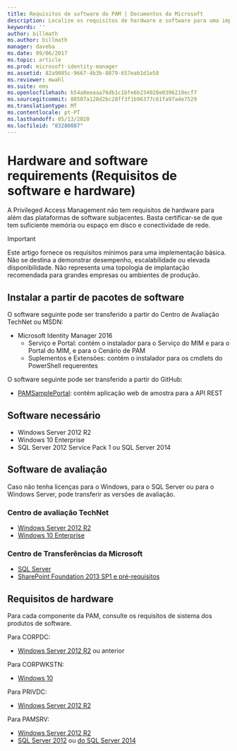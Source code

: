 ```yaml
---
title: Requisitos de software do PAM | Documentos da Microsoft
description: Localize os requisitos de hardware e software para uma implementação de Privileged Access Management com êxito
keywords: ''
author: billmath
ms.author: billmath
manager: daveba
ms.date: 09/06/2017
ms.topic: article
ms.prod: microsoft-identity-manager
ms.assetid: 82a9085c-9667-4b3b-8079-657eab1d1e58
ms.reviewer: mwahl
ms.suite: ems
ms.openlocfilehash: b54a8eeaaa76db1c1bfe6b234028e0396210ecf7
ms.sourcegitcommit: 80507a128d2bc28ff3f1b96377c61fa97a4e7529
ms.translationtype: MT
ms.contentlocale: pt-PT
ms.lasthandoff: 05/13/2020
ms.locfileid: "83280087"
---
```

# <a name="hardware-and-software-requirements"></a>Hardware and software requirements (Requisitos de software e hardware)

A Privileged Access Management não tem requisitos de hardware para além das plataformas de software subjacentes. Basta certificar-se de que tem suficiente memória ou espaço em disco e conectividade de rede.

> [!IMPORTANT]
> Este artigo fornece os requisitos mínimos para uma implementação básica. Não se destina a demonstrar desempenho, escalabilidade ou elevada disponibilidade. Não representa uma topologia de implantação recomendada para grandes empresas ou ambientes de produção.

## <a name="installing-from-software-packages"></a>Instalar a partir de pacotes de software

O software seguinte pode ser transferido a partir do Centro de Avaliação TechNet ou MSDN:

- Microsoft Identity Manager 2016
  - Serviço e Portal: contém o instalador para o Serviço do MIM e para o Portal do MIM, e para o Cenário de PAM
  - Suplementos e Extensões: contém o instalador para os cmdlets do PowerShell requerentes

O software seguinte pode ser transferido a partir do GitHub:

- [PAMSamplePortal](https://github.com/Azure/identity-management-samples): contém aplicação web de amostra para a API REST

## <a name="required-software"></a>Software necessário

- Windows Server 2012 R2
- Windows 10 Enterprise
- SQL Server 2012 Service Pack 1 ou SQL Server 2014

## <a name="evaluation-software"></a>Software de avaliação

Caso não tenha licenças para o Windows, para o SQL Server ou para o Windows Server, pode transferir as versões de avaliação.

### <a name="technet-evaluation-center"></a>Centro de avaliação TechNet

- [Windows Server 2012 R2](https://www.microsoft.com/evalcenter/evaluate-windows-server-2012-r2)
- [Windows 10 Enterprise](https://www.microsoft.com/evalcenter/evaluate-windows-10-enterprise)

### <a name="microsoft-download-center"></a>Centro de Transferências da Microsoft

- [SQL Server](https://www.microsoft.com/sql-server/sql-server-downloads)  
- [SharePoint Foundation 2013 SP1 e pré-requisitos](https://www.microsoft.com/download/details.aspx?id=42039)

## <a name="hardware-requirements"></a>Requisitos de hardware

Para cada componente da PAM, consulte os requisitos de sistema dos produtos de software.

Para CORPDC:

- [Windows Server 2012 R2](https://technet.microsoft.com/library/dn303418.aspx) ou anterior

Para CORPWKSTN:

- [Windows 10](https://technet.microsoft.com/windows/dn798752.aspx)

Para PRIVDC:

- [Windows Server 2012 R2](https://technet.microsoft.com/library/dn303418.aspx)

Para PAMSRV:

- [Windows Server 2012 R2](https://technet.microsoft.com/library/dn303418.aspx)
- [SQL Server 2012](https://msdn.microsoft.com/library/ms143506(sql.110).aspx) ou [do SQL Server 2014](https://msdn.microsoft.com/library/ms143506(v=sql.120).aspx)
